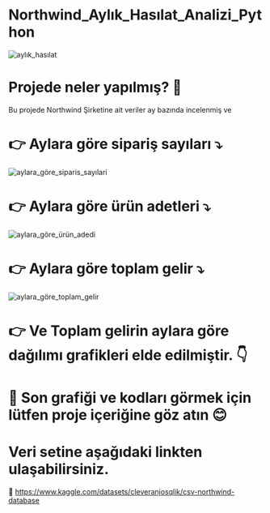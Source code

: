 # Northwind_Aylık_Hasılat_Analizi_Python 

![aylık_hasılat](https://github.com/begumnarmanli/Northwind_Ayl-k_Has-lat_Analizi_Python/assets/159467416/d1374169-afcd-4e2d-959b-4d89033126a4)

# Projede neler yapılmış? 📝

Bu projede Northwind Şirketine ait veriler ay bazında incelenmiş ve

  # 👉 **Aylara göre sipariş sayıları**  ⤵️

![aylara_göre_siparis_sayılari](https://github.com/begumnarmanli/Northwind_Ayl-k_Has-lat_Analizi_Python/assets/159467416/02314136-79e4-4b82-8aee-e6bc934d2d58)

 
 # 👉 Aylara göre ürün adetleri ⤵️

 ![aylara_göre_ürün_adedi](https://github.com/begumnarmanli/Northwind_Ayl-k_Has-lat_Analizi_Python/assets/159467416/900e0190-d06e-4eb8-b3f3-f976c5040d46)


# 👉 Aylara göre toplam gelir ⤵️

![aylara_göre_toplam_gelir](https://github.com/begumnarmanli/Northwind_Ayl-k_Has-lat_Analizi_Python/assets/159467416/721d9f73-36ed-492e-96b6-a1569ebd1fa3)


# 👉 Ve Toplam gelirin aylara göre dağılımı grafikleri elde edilmiştir. 👇


# 🥳 Son grafiği ve kodları görmek için lütfen proje içeriğine göz atın 😊


# Veri setine aşağıdaki linkten ulaşabilirsiniz.


🔗 https://www.kaggle.com/datasets/cleveranjosqlik/csv-northwind-database
